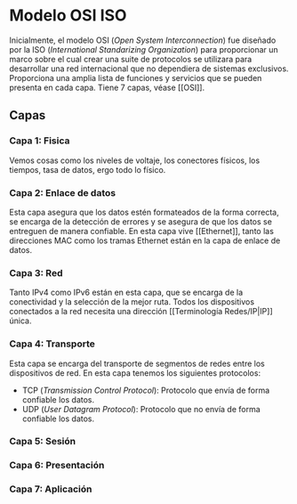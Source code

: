 # Modelo OSI ISO
Inicialmente, el modelo OSI (*Open System Interconnection*) fue diseñado por la ISO (*International Standarizing Organization*) para proporcionar un marco sobre el cual crear una suite de protocolos se utilizara para desarrollar una red internacional que no dependiera de sistemas exclusivos. Proporciona una amplia lista de funciones y servicios que se pueden presenta en cada capa. Tiene 7 capas, véase [[OSI]]. 

## Capas
### Capa 1: Fisica
Vemos cosas como los niveles de voltaje, los conectores físicos, los tiempos, tasa de datos, ergo todo lo físico.

### Capa 2: Enlace de datos
Esta capa asegura que los datos estén formateados de la forma correcta, se encarga de la detección de errores y se asegura de que los datos se entreguen de manera confiable. En esta capa vive [[Ethernet]], tanto las direcciones MAC como los tramas Ethernet están en la capa de enlace de datos. 

### Capa 3:  Red
Tanto IPv4 como IPv6 están en esta capa, que se encarga de la conectividad y la selección de la mejor ruta. Todos los dispositivos conectados a la red necesita una dirección [[Terminología Redes/IP|IP]] única.

### Capa 4: Transporte
Esta capa se encarga del transporte de segmentos de redes entre los dispositivos de red. En esta capa tenemos los siguientes protocolos:
- TCP (*Transmission Control Protocol*): Protocolo que envía de forma confiable los datos.
- UDP (*User Datagram Protocol*): Protocolo que no envía de forma confiable los datos.

### Capa 5: Sesión
### Capa 6: Presentación
### Capa 7: Aplicación